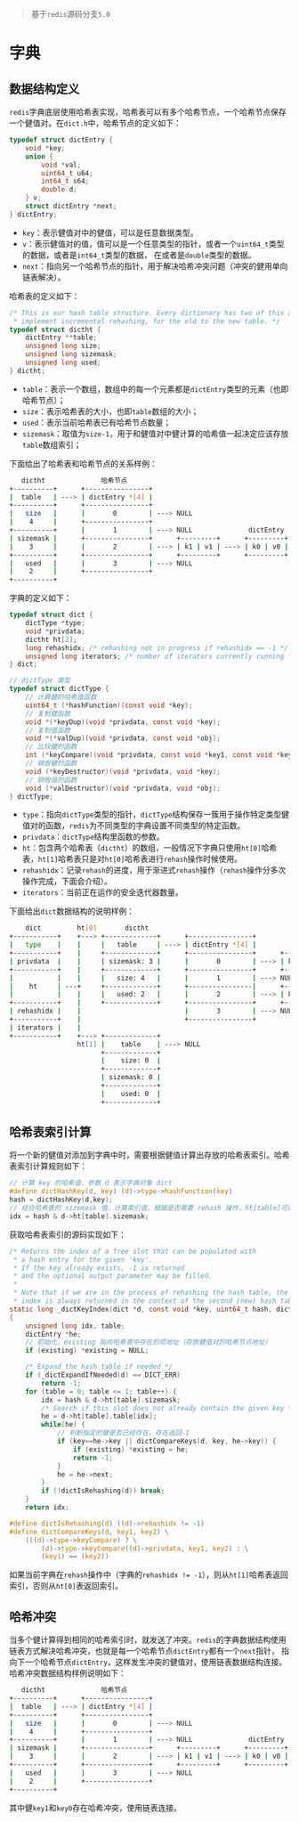 > 基于`redis`源码分支`5.0`
# 字典
## 数据结构定义
`redis`字典底层使用哈希表实现，哈希表可以有多个哈希节点，一个哈希节点保存一个健值对。在`dict.h`中，哈希节点的定义如下：
```c
typedef struct dictEntry {
    void *key;
    union {
        void *val;
        uint64_t u64;
        int64_t s64;
        double d;
    } v;
    struct dictEntry *next;
} dictEntry;
```
+ `key`：表示健值对中的健值，可以是任意数据类型。
+ `v`：表示健值对的值，值可以是一个任意类型的指针，或者一个`uint64_t`类型的数据，或者是`int64_t`类型的数据，
在或者是`double`类型的数据。
+ `next`：指向另一个哈希节点的指针，用于解决哈希冲突问题（冲突的健用单向链表解决）。

哈希表的定义如下：
```c
/* This is our hash table structure. Every dictionary has two of this as we
 * implement incremental rehashing, for the old to the new table. */
typedef struct dictht {
    dictEntry **table;
    unsigned long size;
    unsigned long sizemask;
    unsigned long used;
} dictht;
```
+ `table`：表示一个数组，数组中的每一个元素都是`dictEntry`类型的元素（也即哈希节点）；
+ `size`：表示哈希表的大小，也即`table`数组的大小；
+ `used`：表示当前哈希表已有哈希节点数量；
+ `sizemask`：取值为`size-1`，用于和健值对中健计算的哈希值一起决定应该存放`table`数组索引；

下面给出了哈希表和哈希节点的关系样例：
```bash
   dictht              哈希节点
+----------+      +----------------+
|  table   | ---> | dictEntry *[4] |
+----------+      +----------------+
|   size   |      |       0        | ---> NULL
|    4     |      +----------------+
+----------+      |       1        | ---> NULL              dictEntry
| sizemask |      +----------------+      +---------+      +---------+
|    3     |      |       2        | ---> | k1 | v1 | ---> | k0 | v0 |
+----------+      +----------------+      +---------+      +---------+
|   used   |      |       3        | ---> NULL
|    2     |      +----------------+
+----------+
```
字典的定义如下：
```c
typedef struct dict {
    dictType *type;
    void *privdata;
    dictht ht[2];
    long rehashidx; /* rehashing not in progress if rehashidx == -1 */
    unsigned long iterators; /* number of iterators currently running */
} dict;

// dictType 类型
typedef struct dictType {
    // 计算健的哈希值函数
    uint64_t (*hashFunction)(const void *key);
    // 复制健函数
    void *(*keyDup)(void *privdata, const void *key);
    // 复制值函数
    void *(*valDup)(void *privdata, const void *obj);
    // 比较健的函数
    int (*keyCompare)(void *privdata, const void *key1, const void *key2);
    // 销毁健的函数
    void (*keyDestructor)(void *privdata, void *key);
    // 销毁值的函数
    void (*valDestructor)(void *privdata, void *obj);
} dictType;
```
+ `type`：指向`dictType`类型的指针，`dictType`结构保存一簇用于操作特定类型健值对的函数，`redis`为不同类型的字典设置不同类型的特定函数。
+ `privdata`：`dictType`结构里函数的参数。
+ `ht`：包含两个哈希表（`dictht`）的数组，一般情况下字典只使用`ht[0]`哈希表，`ht[1]`哈希表只是对`ht[0]`哈希表进行`rehash`操作时候使用。
+ `rehashidx`：记录`rehash`的进度，用于渐进式`rehash`操作（`rehash`操作分多次操作完成，下面会介绍）。
+ `iterators`：当前正在运作的安全迭代器数量。

下面给出`dict`数据结构的说明样例：
```bash
    dict         ht[0]       dictht
+-----------+    +---> +-------------+      +----------------+
|   type    |    |     |   table     | ---> | dictEntry *[4] |              dictEntry
+-----------+    |     +-------------+      +----------------+      +--------------------+
| privdata  |    |     | sizemask: 3 |      |       0        | ---> | key1 | val1 | next | ---> NULL
+-----------+    |     +-------------+      +----------------+      +--------------------+
|           |    |     |   size: 4   |      |       1        | ---> NULL
|    ht     | ---+     +-------------+      +----------------|      +--------------------+
|           |    |     |   used: 2   |      |       2        | ---> | key2 | val2 | next | ---> NULL
+-----------+    |     +-------------+      +----------------+      +--------------------+
| rehashidx |    |                          |       3        | ---> NULL
+-----------+    |                          +----------------+
| iterators |    |
+-----------+    +---> +-------------+
                 ht[1] |    table    | ---> NULL
                       +-------------+
                       |    size: 0  |
                       +-------------+
                       | sizemask: 0 |
                       +-------------+
                       |    used: 0  |
                       +-------------+
```
## 哈希表索引计算
将一个新的健值对添加到字典中时，需要根据健值计算出存放的哈希表索引。哈希表索引计算规则如下：
```c
// 计算 key 的哈希值，参数 d 表示字典对象 dict
#define dictHashKey(d, key) (d)->type->hashFunction(key)
hash = dictHashKey(d,key);
// 结合哈希表的 sizemask 值，计算索引值。根据是否需要 rehash 操作，ht[table]可能是ht[0]或者ht[1]
idx = hash & d->ht[table].sizemask;
```
获取哈希表索引的源码实现如下：
```c
/* Returns the index of a free slot that can be populated with
 * a hash entry for the given 'key'.
 * If the key already exists, -1 is returned
 * and the optional output parameter may be filled.
 *
 * Note that if we are in the process of rehashing the hash table, the
 * index is always returned in the context of the second (new) hash table. */
static long _dictKeyIndex(dict *d, const void *key, uint64_t hash, dictEntry **existing)
{
    unsigned long idx, table;
    dictEntry *he;
    // 初始化，existing 指向哈希表中存在的项地址（存放健值对的哈希节点地址）
    if (existing) *existing = NULL;

    /* Expand the hash table if needed */
    if (_dictExpandIfNeeded(d) == DICT_ERR)
        return -1;
    for (table = 0; table <= 1; table++) {
        idx = hash & d->ht[table].sizemask;
        /* Search if this slot does not already contain the given key */
        he = d->ht[table].table[idx];
        while(he) {
            // 判断指定的健是否已经存在，存在返回-1
            if (key==he->key || dictCompareKeys(d, key, he->key)) {
                if (existing) *existing = he;
                return -1;
            }
            he = he->next;
        }
        if (!dictIsRehashing(d)) break;
    }
    return idx;

#define dictIsRehashing(d) ((d)->rehashidx != -1)
#define dictCompareKeys(d, key1, key2) \
    (((d)->type->keyCompare) ? \
        (d)->type->keyCompare((d)->privdata, key1, key2) : \
        (key1) == (key2))
```
如果当前字典在`rehash`操作中（字典的`rehashidx != -1`），则从`ht[1]`哈希表返回索引，否则从`ht[0]`表返回索引。

## 哈希冲突
当多个健计算得到相同的哈希索引时，就发送了冲突。`redis`的字典数据结构使用链表方式解决哈希冲突，也就是每一个哈希节点`dictEntry`都有一个`next`指针，
指向下一个哈希节点`dictEntry`，这样发生冲突的健值对，使用链表数据结构连接。哈希冲突数据结构样例说明如下：
```bash
   dictht              哈希节点
+----------+      +----------------+
|  table   | ---> | dictEntry *[4] |
+----------+      +----------------+
|   size   |      |       0        | ---> NULL
|    4     |      +----------------+
+----------+      |       1        | ---> NULL              dictEntry
| sizemask |      +----------------+      +---------+      +---------+
|    3     |      |       2        | ---> | k1 | v1 | ---> | k0 | v0 |
+----------+      +----------------+      +---------+      +---------+
|   used   |      |       3        | ---> NULL
|    2     |      +----------------+
+----------+
```
其中健`key1`和`key0`存在哈希冲突，使用链表连接。
